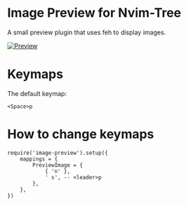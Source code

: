 # Image Preview for Nvim-Tree

A small preview plugin that uses feh to display images.

[![Preview](https://imgur.com/Vn7iKi4.png)](https://imgur.com/)

# Keymaps

The default keymap:

```
<Space>p
```

# How to change keymaps

```
require('image-preview').setup({
    mappings = {
        PreviewImage = {
            { 'n' },
            ' s', -- <leader>p
        },
    },
})
```
